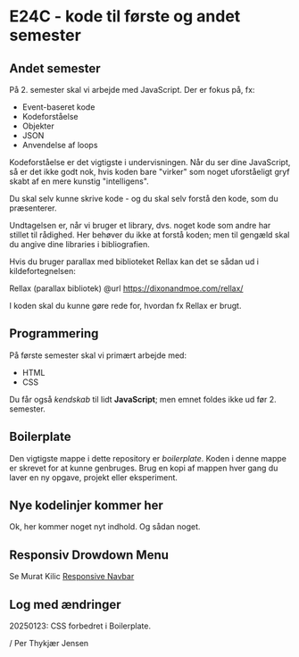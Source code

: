 # E24C - kode til første og andet semester

## Andet semester

På 2. semester skal vi arbejde med JavaScript. Der er fokus på, fx:

* Event-baseret kode
* Kodeforståelse
* Objekter
* JSON
* Anvendelse af loops

Kodeforståelse er det vigtigste i undervisningen. Når du ser dine JavaScript, så er det ikke godt nok, hvis koden bare "virker" som noget uforståeligt gryf skabt af en mere kunstig "intelligens". 

Du skal selv kunne skrive kode - og du skal selv forstå den kode, som du præsenterer. 

Undtagelsen er, når vi bruger et library, dvs. noget kode som andre har stillet til rådighed. Her behøver du ikke at forstå koden; men til gengæld skal du angive dine libraries i bibliografien. 

Hvis du bruger parallax med biblioteket Rellax kan det se sådan ud i kildefortegnelsen:

Rellax (parallax bibliotek) @url https://dixonandmoe.com/rellax/

I koden skal du kunne gøre rede for, hvordan fx Rellax er brugt.

## Programmering

På første semester skal vi primært arbejde med:

* HTML
* CSS

Du får også *kendskab* til lidt **JavaScript**; men emnet foldes ikke ud før 2. semester.

## Boilerplate

Den vigtigste mappe i dette repository er *boilerplate*. Koden i denne mappe er skrevet for at kunne genbruges. Brug en kopi af mappen hver gang du laver en ny opgave, projekt eller eksperiment.

## Nye kodelinjer kommer her

Ok, her kommer noget nyt indhold. Og sådan noget.

## Responsiv Drowdown Menu

Se Murat Kilic [Responsive Navbar](https://github.com/muratkilic1978/build-responsive-navbar-with-dropdown-completed)

## Log med ændringer

20250123: CSS forbedret i Boilerplate.

/ Per Thykjær Jensen